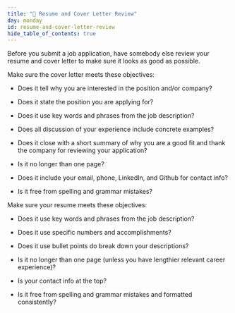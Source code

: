 ```yaml
---
title: "📓 Resume and Cover Letter Review"
day: monday
id: resume-and-cover-letter-review
hide_table_of_contents: true
---
```


Before you submit a job application, have somebody else review your resume and cover letter to make sure it looks as good as possible.

Make sure the cover letter meets these objectives:

* Does it tell why you are interested in the position and/or company?

* Does it state the position you are applying for?

* Does it use key words and phrases from the job description?

* Does all discussion of your experience include concrete examples?

* Does it close with a short summary of why you are a good fit and thank the company for reviewing your application?

* Is it no longer than one page?

* Does it include your email, phone, LinkedIn, and Github for contact info?

* Is it free from spelling and grammar mistakes?

Make sure your resume meets these objectives:

* Does it use key words and phrases from the job description?

* Does it use specific numbers and accomplishments?

* Does it use bullet points do break down your descriptions?

* Is it no longer than one page (unless you have lengthier relevant career experience)?

* Is your contact info at the top?

* Is it free from spelling and grammar mistakes and formatted consistently?
